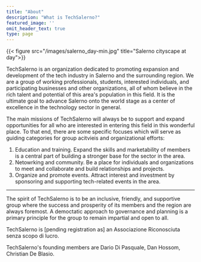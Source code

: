 ```yaml
---
title: "About"
description: "What is TechSalerno?"
featured_image: ''
omit_header_text: true
type: page
---
```

{{< figure src="/images/salerno_day-min.jpg" title="Salerno cityscape at day">}}

TechSalerno is an organization dedicated to promoting expansion and development of the tech industry in Salerno and the surrounding region. We are a group of working professionals, students, interested individuals, and participating businesses and other organizations, all of whom believe in the rich talent and potential of this area's population in this field. It is the ultimate goal to advance Salerno onto the world stage as a center of excellence in the technology sector in general. 

The main missions of TechSalerno will always be to support and expand opportunities for all who are interested in entering this field in this wonderful place. To that end, there are some specific focuses which will serve as guiding categories for group acitvieis and organizational efforts: 

1. Education and training.
  Expand the skills and marketability of members is a central part of building a stronger base for the sector in the area. 
2. Netowrking and community.
  Be a place for individuals and organizations to meet and collaborate and build relationships and projects. 
3. Organize and promote events.
  Attract interest and investment by sponsoring and supporting tech-related events in the area.

 ----
 
 The spirit of TechSalerno is to be an inclusive, friendly, and supportive group where the success and prosperity of its members and the region are always foremost. A democtatic approach to governance and planning is a primary principle for the group to remain impartial and open to all. 
 
 TechSalerno is [pending registration as] an Associazione Riconosciuta senza scopo di lucro. 
 
 TechSalerno's founding members are Dario Di Pasquale, Dan Hossom, Christian De Blasio. 
 
